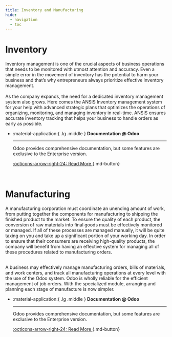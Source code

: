 ```yaml
---
title: Inventory and Manufacturing
hide:
  - navigation
  - toc
---
```


# Inventory
<div class="p-7">
Inventory management is one of the crucial aspects of business operations that needs to be monitored with utmost attention and accuracy. Even a simple error in the movement of inventory has the potential to harm your business and that’s why entrepreneurs always prioritize effective inventory management. 
<br/><br/>
As the company expands, the need for a dedicated inventory management system also grows. Here comes the ANSIS Inventory management system for your help with advanced strategic plans that optimizes the operations of organizing, monitoring, and managing inventory in real-time. ANSIS ensures accurate inventory tracking that helps your business to handle orders as early as possible.
</div>


<div class="grid cards" markdown>

  -   :material-application:{ .lg .middle } __Documentation @ Odoo__

      ---

      Odoo provides comprehensive documentation, but some features are exclusive to the Enterprise version.

      [:octicons-arrow-right-24: Read More ](https://www.odoo.com/documentation/16.0/applications.html){.md-button}

</div>

<br />

# Manufacturing

A manufacturing corporation must coordinate an unending amount of work, from putting together the components for manufacturing to shipping the finished product to the market. To ensure the quality of each product, the conversion of raw materials into final goods must be effectively monitored or managed. If all of these processes are managed manually, it will be quite taxing on you and take up a significant portion of your working day. In order to ensure that their consumers are receiving high-quality products, the company will benefit from having an effective system for managing all of these procedures related to manufacturing orders.

<br/>
A business may effectively manage manufacturing orders, bills of materials, and work centers, and track all manufacturing operations at every level with the use of the Odoo system. Odoo is wholly reliable for the efficient management of job orders. With the specialized module, arranging and planning each stage of manufacture is now simpler.



<div class="grid cards" markdown>

  -   :material-application:{ .lg .middle } __Documentation @ Odoo__

      ---

      Odoo provides comprehensive documentation, but some features are exclusive to the Enterprise version.

      [:octicons-arrow-right-24: Read More ](https://www.odoo.com/documentation/16.0/applications/inventory_and_mrp/manufacturing.html){.md-button}

</div>
